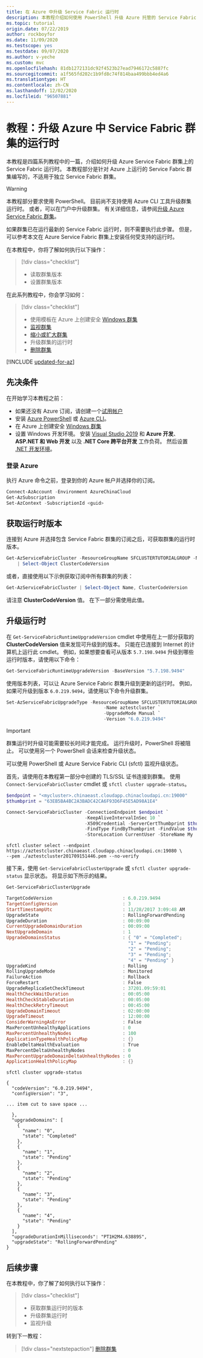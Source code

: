 ```yaml
---
title: 在 Azure 中升级 Service Fabric 运行时
description: 本教程介绍如何使用 PowerShell 升级 Azure 托管的 Service Fabric 群集的运行时。
ms.topic: tutorial
origin.date: 07/22/2019
author: rockboyfor
ms.date: 11/09/2020
ms.testscope: yes
ms.testdate: 09/07/2020
ms.author: v-yeche
ms.custom: mvc
ms.openlocfilehash: 81db1272131dc92f4523b27ead7946172c5887fc
ms.sourcegitcommit: a1f565fd202c1b9fd8c74f814baa499bbb4ed4a6
ms.translationtype: HT
ms.contentlocale: zh-CN
ms.lasthandoff: 12/02/2020
ms.locfileid: "96507881"
---
```

# <a name="tutorial-upgrade-the-runtime-of-a-service-fabric-cluster-in-azure"></a>教程：升级 Azure 中 Service Fabric 群集的运行时

本教程是四篇系列教程中的一篇，介绍如何升级 Azure Service Fabric 群集上的 Service Fabric 运行时。 本教程部分是针对 Azure 上运行的 Service Fabric 群集编写的，不适用于独立 Service Fabric 群集。

> [!WARNING]
> 本教程部分要求使用 PowerShell。 目前尚不支持使用 Azure CLI 工具升级群集运行时。 或者，可以在门户中升级群集。 有关详细信息，请参阅[升级 Azure Service Fabric 群集](service-fabric-cluster-upgrade.md)。

如果群集已在运行最新的 Service Fabric 运行时，则不需要执行此步骤。 但是，可以参考本文在 Azure Service Fabric 群集上安装任何受支持的运行时。

在本教程中，你将了解如何执行以下操作：

> [!div class="checklist"]
> * 读取群集版本
> * 设置群集版本

在此系列教程中，你会学习如何：
> [!div class="checklist"]
> * 使用模板在 Azure 上创建安全 [Windows 群集](service-fabric-tutorial-create-vnet-and-windows-cluster.md)
> * [监视群集](service-fabric-tutorial-monitor-cluster.md)
> * [缩小或扩大群集](service-fabric-tutorial-scale-cluster.md)
> * 升级群集的运行时
> * [删除群集](service-fabric-tutorial-delete-cluster.md)

[!INCLUDE [updated-for-az](../../includes/updated-for-az.md)]

## <a name="prerequisites"></a>先决条件

在开始学习本教程之前：

* 如果还没有 Azure 订阅，请创建一个[试用帐户](https://www.microsoft.com/china/azure/index.html?fromtype=cn)
* 安装 [Azure PowerShell](https://docs.microsoft.com/powershell/azure/install-az-ps) 或 [Azure CLI](https://docs.azure.cn/cli/install-azure-cli)。
* 在 Azure 上创建安全 [Windows 群集](service-fabric-tutorial-create-vnet-and-windows-cluster.md)
* 设置 Windows 开发环境。 安装 [Visual Studio 2019](https://www.visualstudio.com) 和 **Azure 开发**、**ASP.NET 和 Web 开发** 以及 **.NET Core 跨平台开发** 工作负荷。  然后设置 [.NET 开发环境](service-fabric-get-started.md)。

### <a name="sign-in-to-azure"></a>登录 Azure

执行 Azure 命令之前，登录到你的 Azure 帐户并选择你的订阅。

```powershell
Connect-AzAccount -Environment AzureChinaCloud
Get-AzSubscription
Set-AzContext -SubscriptionId <guid>
```

## <a name="get-the-runtime-version"></a>获取运行时版本

连接到 Azure 并选择包含 Service Fabric 群集的订阅之后，可获取群集的运行时版本。

```powershell
Get-AzServiceFabricCluster -ResourceGroupName SFCLUSTERTUTORIALGROUP -Name aztestcluster `
    | Select-Object ClusterCodeVersion
```

或者，直接使用以下示例获取订阅中所有群集的列表：

```powershell
Get-AzServiceFabricCluster | Select-Object Name, ClusterCodeVersion
```

请注意 **ClusterCodeVersion** 值。 在下一部分需使用此值。

## <a name="upgrade-the-runtime"></a>升级运行时

在 `Get-ServiceFabricRuntimeUpgradeVersion` cmdlet 中使用在上一部分获取的 **ClusterCodeVersion** 值来发现可升级到的版本。 只能在已连接到 Internet 的计算机上运行此 cmdlet。 例如，如果想要查看可从版本 `5.7.198.9494` 升级到哪些运行时版本，请使用以下命令：

```powershell
Get-ServiceFabricRuntimeUpgradeVersion -BaseVersion "5.7.198.9494"
```

使用版本列表，可以让 Azure Service Fabric 群集升级到更新的运行时。 例如，如果可升级到版本 `6.0.219.9494`，请使用以下命令升级群集。

```powershell
Set-AzServiceFabricUpgradeType -ResourceGroupName SFCLUSTERTUTORIALGROUP `
                                    -Name aztestcluster `
                                    -UpgradeMode Manual `
                                    -Version "6.0.219.9494"
```

> [!IMPORTANT]
> 群集运行时升级可能需要较长时间才能完成。 运行升级时，PowerShell 将被阻止。 可以使用另一个 PowerShell 会话来检查升级状态。

可以使用 PowerShell 或 Azure Service Fabric CLI (sfctl) 监视升级状态。

首先，请使用在本教程第一部分中创建的 TLS/SSL 证书连接到群集。 使用 `Connect-ServiceFabricCluster` cmdlet 或 `sfctl cluster upgrade-status`。

```powershell
$endpoint = "<mycluster>.chinaeast.cloudapp.chinacloudapi.cn:19000"
$thumbprint = "63EB5BA4BC2A3BADC42CA6F93D6F45E5AD98A1E4"

Connect-ServiceFabricCluster -ConnectionEndpoint $endpoint `
                             -KeepAliveIntervalInSec 10 `
                             -X509Credential -ServerCertThumbprint $thumbprint `
                             -FindType FindByThumbprint -FindValue $thumbprint `
                             -StoreLocation CurrentUser -StoreName My
```

```console
sfctl cluster select --endpoint https://aztestcluster.chinaeast.cloudapp.chinacloudapi.cn:19080 \
--pem ./aztestcluster201709151446.pem --no-verify
```

接下来，使用 `Get-ServiceFabricClusterUpgrade` 或 `sfctl cluster upgrade-status` 显示状态。 将显示如下所示的结果。

```powershell
Get-ServiceFabricClusterUpgrade

TargetCodeVersion                          : 6.0.219.9494
TargetConfigVersion                        : 3
StartTimestampUtc                          : 11/28/2017 3:09:48 AM
UpgradeState                               : RollingForwardPending
UpgradeDuration                            : 00:09:00
CurrentUpgradeDomainDuration               : 00:09:00
NextUpgradeDomain                          : 1
UpgradeDomainsStatus                       : { "0" = "Completed";
                                             "1" = "Pending";
                                             "2" = "Pending";
                                             "3" = "Pending";
                                             "4" = "Pending" }
UpgradeKind                                : Rolling
RollingUpgradeMode                         : Monitored
FailureAction                              : Rollback
ForceRestart                               : False
UpgradeReplicaSetCheckTimeout              : 37201.09:59:01
HealthCheckWaitDuration                    : 00:05:00
HealthCheckStableDuration                  : 00:05:00
HealthCheckRetryTimeout                    : 00:45:00
UpgradeDomainTimeout                       : 02:00:00
UpgradeTimeout                             : 12:00:00
ConsiderWarningAsError                     : False
MaxPercentUnhealthyApplications            : 0
MaxPercentUnhealthyNodes                   : 100
ApplicationTypeHealthPolicyMap             : {}
EnableDeltaHealthEvaluation                : True
MaxPercentDeltaUnhealthyNodes              : 0
MaxPercentUpgradeDomainDeltaUnhealthyNodes : 0
ApplicationHealthPolicyMap                 : {}
```

```console
sfctl cluster upgrade-status

{
  "codeVersion": "6.0.219.9494",
  "configVersion": "3",

... item cut to save space ...

  },
  "upgradeDomains": [
    {
      "name": "0",
      "state": "Completed"
    },
    {
      "name": "1",
      "state": "Pending"
    },
    {
      "name": "2",
      "state": "Pending"
    },
    {
      "name": "3",
      "state": "Pending"
    },
    {
      "name": "4",
      "state": "Pending"
    }
  ],
  "upgradeDurationInMilliseconds": "PT1H2M4.63889S",
  "upgradeState": "RollingForwardPending"
}
```

## <a name="next-steps"></a>后续步骤

在本教程中，你了解了如何执行以下操作：

> [!div class="checklist"]
> * 获取群集运行时的版本
> * 升级群集运行时
> * 监视升级

转到下一教程：

> [!div class="nextstepaction"]
> [删除群集](service-fabric-tutorial-delete-cluster.md)

<!-- Update_Description: update meta properties, wording update, update link -->